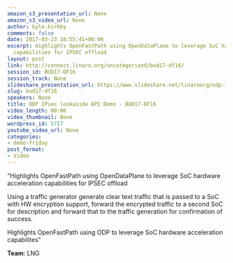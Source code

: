 ```yaml
---
amazon_s3_presentation_url: None
amazon_s3_video_url: None
author: kyle.kirkby
comments: false
date: 2017-03-23 16:55:41+00:00
excerpt: Highlights OpenFastPath using OpenDataPlane to leverage SoC hardware acceleration
  capabilities for IPSEC offload
layout: post
link: http://connect.linaro.org/uncategorized/bud17-df16/
session_id: BUD17-DF16
session_track: None
slideshare_presentation_url: https://www.slideshare.net/linaroorg/odp-ipsec-lookaside-api-demo
slug: bud17-df16
speakers: None
title: ODP IPsec lookaside API Demo - BUD17-DF16
video_length: 00:00
video_thumbnail: None
wordpress_id: 5717
youtube_video_url: None
categories:
- demo-friday
post_format:
- Video
---
```


"Highlights OpenFastPath using OpenDataPlane to leverage SoC hardware acceleration capabilities for IPSEC offload

Using a traffic generator generate clear text traffic that is passed to a SoC with HW encryption support, forward the encrypted traffic to a second SoC for description and forward that to the traffic generation for confirmation of success.

Highlights OpenFastPath using ODP to leverage SoC hardware acceleration capabilites"

**Team**: LNG

